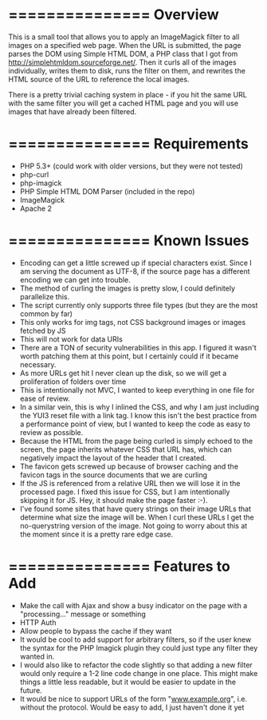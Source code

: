 ===============
Overview
===============
This is a small tool that allows you to apply an ImageMagick filter to all images on a specified web page.  When the URL is submitted, the page parses the DOM using Simple HTML DOM, a PHP class that I got from http://simplehtmldom.sourceforge.net/.  Then it curls all of the images individually, writes them to disk, runs the filter on them, and rewrites the HTML source of the URL to reference the local images.

There is a pretty trivial caching system in place - if you hit the same URL with the same filter you will get a cached HTML page and you will use images that have already been filtered.


===============
Requirements
===============
* PHP 5.3+ (could work with older versions, but they were not tested)
* php-curl
* php-imagick
* PHP Simple HTML DOM Parser (included in the repo)
* ImageMagick
* Apache 2


===============
Known Issues
===============
* Encoding can get a little screwed up if special characters exist.  Since I am serving the document as UTF-8, if the source page has a different encoding we can get into trouble.
* The method of curling the images is pretty slow, I could definitely parallelize this.
* The script currently only supports three file types (but they are the most common by far)
* This only works for img tags, not CSS background images or images fetched by JS
* This will not work for data URIs
* There are a TON of security vulnerabilities in this app.  I figured it wasn't worth patching them at this point, but I certainly could if it became necessary.
* As more URLs get hit I never clean up the disk, so we will get a proliferation of folders over time
* This is intentionally not MVC, I wanted to keep everything in one file for ease of review.
* In a similar vein, this is why I inlined the CSS, and why I am just including the YUI3 reset file with a link tag.  I know this isn't the best practice from a performance point of view, but I wanted to keep the code as easy to review as possible.
* Because the HTML from the page being curled is simply echoed to the screen, the page inherits whatever CSS that URL has, which can negatively impact the layout of the header that I created.
* The favicon gets screwed up because of browser caching and the favicon tags in the source documents that we are curling
* If the JS is referenced from a relative URL then we will lose it in the processed page. I fixed this issue for CSS, but I am intentionally skipping it for JS.  Hey, it should make the page faster :-).
* I've found some sites that have query strings on their image URLs that determine what size the image will be.  When I curl these URLs I get the no-querystring version of the image.  Not going to worry about this at the moment since it is a pretty rare edge case.



===============
Features to Add
===============
* Make the call with Ajax and show a busy indicator on the page with a "processing..." message or something
* HTTP Auth
* Allow people to bypass the cache if they want
* It would be cool to add support for arbitrary filters, so if the user knew the syntax for the PHP Imagick plugin they could just type any filter they wanted in.
* I would also like to refactor the code slightly so that adding a new filter would only require a 1-2 line code change in one place.  This might make things a little less readable, but it would be easier to update in the future.
* It would be nice to support URLs of the form "www.example.org", i.e. without the protocol.  Would be easy to add, I just haven't done it yet
